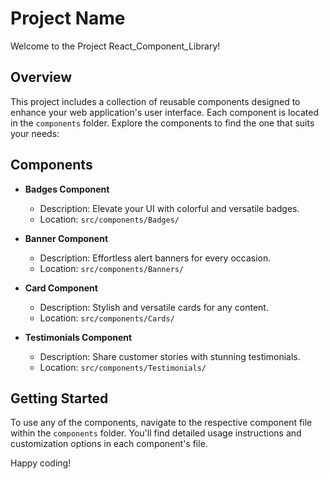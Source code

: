 # Project Name

Welcome to the Project React_Component_Library!

## Overview

This project includes a collection of reusable components designed to enhance your web application's user interface. Each component is located in the `components` folder. Explore the components to find the one that suits your needs:

## Components

- **Badges Component**
  - Description: Elevate your UI with colorful and versatile badges.
  - Location: `src/components/Badges/`

- **Banner Component**
  - Description: Effortless alert banners for every occasion.
  - Location: `src/components/Banners/`

- **Card Component**
  - Description: Stylish and versatile cards for any content.
  - Location: `src/components/Cards/`

- **Testimonials Component**
  - Description: Share customer stories with stunning testimonials.
  - Location: `src/components/Testimonials/`

## Getting Started

To use any of the components, navigate to the respective component file within the `components` folder. You'll find detailed usage instructions and customization options in each component's file.


Happy coding!

